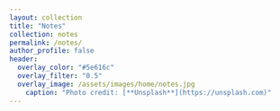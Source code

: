 ```yaml
---
layout: collection
title: "Notes"
collection: notes
permalink: /notes/
author_profile: false
header:
  overlay_color: "#5e616c"
  overlay_filter: "0.5"
  overlay_image: /assets/images/home/notes.jpg
    caption: "Photo credit: [**Unsplash**](https://unsplash.com)"  
---
```

